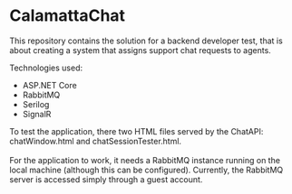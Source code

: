 # CalamattaChat
This repository contains the solution for a backend developer test, that is about creating a system that assigns support chat requests to agents.

Technologies used:
- ASP.NET Core
- RabbitMQ
- Serilog
- SignalR

To test the application, there two HTML files served by the ChatAPI: chatWindow.html and chatSessionTester.html.
<br/><br/>
For the application to work, it needs a RabbitMQ instance running on the local machine (although this can be configured). 
Currently, the RabbitMQ server is accessed simply through a guest account.
